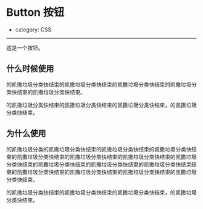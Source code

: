 # Button 按钮

- category: CSS

---

这是一个按钮。

## 什么时候使用

的凯撒垃圾分类快结束的凯撒垃圾分类快结束的凯撒垃圾分类快结束的凯撒垃圾分类快结束的凯撒垃圾分类快结束。

的凯撒垃圾分类快结束的凯撒垃圾分类快结束的凯撒垃圾分类快结束，的凯撒垃圾分类快结束。


## 为什么使用

的凯撒垃圾分类的凯撒垃圾分类快结束的凯撒垃圾分类快结束的凯撒垃圾分类快结束的凯撒垃圾分类快结束的凯撒垃圾分类快结束的凯撒垃圾分类快结束的凯撒垃圾分类快结束的凯撒垃圾分类快结束的凯撒垃圾分类快结束的凯撒垃圾分类快结束结束的凯撒垃圾分类快结束的凯撒垃圾分类快结束的凯撒垃圾分类快结束的凯撒垃圾分类快结束。

的凯撒垃圾分类快结束的凯撒垃圾分类快结束的凯撒垃圾分类快结束，的凯撒垃圾分类快结束。

